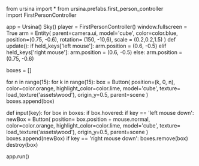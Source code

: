 from ursina import *
from ursina.prefabs.first_person_controller \
  import FirstPersonController

app = Ursina()
Sky()
player = FirstPersonController()
window.fullscreen = True
arm = Entity(
  parent=camera.ui,
  model='cube',
  color=color.blue,
  position=(0.75, -0.6),
  rotation= (150, -10,6),
  scale = (0.2,0.2,1.5)
)
def update():
  if held_keys['left mouse']:
    arm.position = (0.6, -0.5)
  elif held_keys['right mouse']:
    arm.position = (0.6, -0.5)
  else:
    arm.position = (0.75, -0.6)

boxes = []

for n in range(15):
  for k in range(15):
    box = Button(
      position=(k, 0, n),
      color=color.orange,
      highlight_color=color.lime,
      model='cube',
      texture=
      load_texture('assets\wood'),
      origin_y=0.5,
      parent=scene
    )
    boxes.append(box)






def input(key):
  for box in boxes:
    if box.hovered:
      if key == 'left mouse down':
        newBox = Button(
          position=
          box.position + mouse.normal,
          color=color.orange,
          highlight_color=color.lime,
          model='cube',
          texture=
          load_texture('assets\wood'),
          origin_y=0.5,
          parent=scene
        )
        boxes.append(newBox)
      if key == 'right mouse down':
        boxes.remove(box)
        destroy(box)

app.run()
